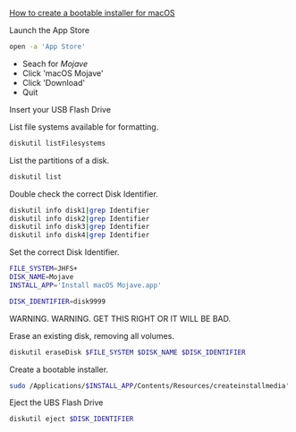 

[How to create a bootable installer for macOS](https://support.apple.com/en-us/HT201372)

Launch the App Store

```bash
open -a 'App Store'
```

* Seach for *Mojave*
* Click 'macOS Mojave'
* Click 'Download'
* Quit

Insert your USB Flash Drive

List file systems available for formatting.

```bash
diskutil listFilesystems
```

List the partitions of a disk.

```bash
diskutil list
```

Double check the correct Disk Identifier.

```bash
diskutil info disk1|grep Identifier
diskutil info disk2|grep Identifier
diskutil info disk3|grep Identifier
diskutil info disk4|grep Identifier
```

Set the correct Disk Identifier.

```bash
FILE_SYSTEM=JHFS+
DISK_NAME=Mojave
INSTALL_APP='Install macOS Mojave.app'

DISK_IDENTIFIER=disk9999
```

WARNING. WARNING.  GET THIS RIGHT OR IT WILL BE BAD.

Erase an existing disk, removing all volumes.

```bash
diskutil eraseDisk $FILE_SYSTEM $DISK_NAME $DISK_IDENTIFIER
```

Create a bootable installer.

```bash
sudo /Applications/$INSTALL_APP/Contents/Resources/createinstallmedia' --volume /Volumes/$DISK_NAME
```

Eject the UBS Flash Drive

```bash
diskutil eject $DISK_IDENTIFIER
```
